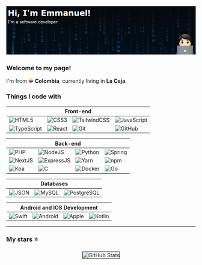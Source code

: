 <img alt="Header" src="./image.png" />
<h3>Welcome to my page!</h3>
<p>I'm from <img src="./flag-for-colombia-svgrepo-com.svg" width="13"/> <b>Colombia</b>, currently living in <b>La Ceja</b>.</p>

<h3>Things I code with</h3>

<!-- Front-end Table -->
<table cellpadding="10" cellspacing="0" width="100%">
  <thead>
    <tr>
      <th colspan="8">Front-end</th>
    </tr>
  </thead>
  <tbody>
    <tr>
      <td><img alt="HTML5" src="https://img.shields.io/badge/-HTML5-0D1117?style=flat-square&logo=html5&logoColor=f17901" style="height:100%;" /></td>
      <td><img alt="CSS3" src="https://img.shields.io/badge/-CSS3-0D1117?style=flat-square&logo=css3&logoColor=006FB4" /></td>
      <td><img alt="TailwindCSS" src="https://img.shields.io/badge/-TailwindCSS-0D1117?style=flat-square&logo=tailwindcss&logoColor=38BDF8" /></td>
      <td><img alt="JavaScript" src="https://img.shields.io/badge/-JavaScript-0D1117?style=flat-square&logo=javascript&logoColor=EFD81C" /></td>
    </tr>
    <tr>
      <td><img alt="TypeScript" src="https://img.shields.io/badge/-TypeScript-161B22?style=flat-square&logo=typescript&logoColor=0077C8" /></td>
      <td><img alt="React" src="https://img.shields.io/badge/-React-161B22?style=flat-square&logo=react&logoColor=00D8FB" /></td>
      <td><img alt="Git" src="https://img.shields.io/badge/-Git-161B22?style=flat-square&logo=git&logoColor=E85030" /></td>
      <td><img alt="GitHub" src="https://img.shields.io/badge/-github-161B22?style=flat-square&logo=github&logoColor=ffffff" /></td>
    </tr>
  </tbody>
</table>

<!-- Back-end Table -->
<table cellpadding="10" cellspacing="0">
  <thead>
    <tr>
      <th colspan="12">Back-end</th>
    </tr>
  </thead>
  <tbody>
    <tr>
      <td><img alt="PHP" src="https://img.shields.io/badge/-PHP-0D1117?style=flat-square&logo=php&logoColor=4E5B91" /></td>
      <td><img alt="NodeJS" src="https://img.shields.io/badge/-NodeJS-0D1117?style=flat-square&logo=Node.js&logoColor=88C100" /></td>
      <td><img alt="Python" src="https://img.shields.io/badge/-Python-0D1117?style=flat-square&logo=python&logoColor=7D94F5" /></td>
      <td><img alt="Spring" src="https://img.shields.io/badge/-Spring-0D1117?style=flat-square&logo=spring&logoColor=6BB03E" /></td>
    </tr>
    <tr>
      <td><img alt="NextJS" src="https://img.shields.io/badge/-NextJS-161B22?style=flat-square&logo=Next.js&logoColor=ffffff" /></td>
      <td><img alt="ExpressJS" src="https://img.shields.io/badge/-ExpressJS-161B22?style=flat-square&logo=express&logoColor=ffffff" /></td>
      <td><img alt="Yarn" src="https://img.shields.io/badge/-yarn-161B22?style=flat-square&logo=yarn&logoColor=2B8CB8" /></td>
      <td><img alt="npm" src="https://img.shields.io/badge/-npm-161B22?style=flat-square&logo=npm&logoColor=C50001" /></td>
    </tr>
    <tr>
      <td><img alt="Koa" src="https://img.shields.io/badge/-Koa-0D1117?style=flat-square&logo=koa&logoColor=ffffff" /></td>
      <td><img alt="C" src="https://img.shields.io/badge/-C-0D1117?style=flat-square&logo=c&logoColor=3D46C7" /></td>
      <td><img alt="Docker" src="https://img.shields.io/badge/-Docker-0D1117?style=flat-square&logo=docker&logoColor=2597EF" /></td>
      <td><img alt="Go" src="https://img.shields.io/badge/-Go-0D1117?style=flat-square&logo=go&logoColor=08B0D9" /></td>
    </tr>
  </tbody>
</table>

<!-- Databases Table -->
<table cellpadding="10" cellspacing="0">
  <thead>
    <tr>
      <th colspan="3">Databases</th>
    </tr>
  </thead>
  <tbody>
    <tr>
      <td><img alt="JSON" src="https://img.shields.io/badge/-JSON-0D1117?style=flat-square&logo=json&logoColor=676767" /></td>
      <td><img alt="MySQL" src="https://img.shields.io/badge/-MySql-0D1117?style=flat-square&logo=mysql&logoColor=E59208" /></td>
      <td><img alt="PostgreSQL" src="https://img.shields.io/badge/-PostgreSQL-0D1117?style=flat-square&logo=postgresql&logoColor=386595" /></td>
    </tr>
  </tbody>
</table>

<!-- Android and IOS Development Table -->
<table cellpadding="10" cellspacing="0">
  <thead>
    <tr>
      <th colspan="4">Android and IOS Development</th>
    </tr>
  </thead>
  <tbody>
    <tr>
      <td><img alt="Swift" src="https://img.shields.io/badge/-Swift-0D1117?style=flat-square&logo=swift&logoColor=F29C39" /></td>
      <td><img alt="Android" src="https://img.shields.io/badge/-Android-0D1117?style=flat-square&logo=android&logoColor=97C900" /></td>
      <td><img alt="Apple" src="https://img.shields.io/badge/-Apple-0D1117?style=flat-square&logo=apple&logoColor=ffffff" /></td>
      <td><img alt="Kotlin" src="https://img.shields.io/badge/-Kotlin-0D1117?style=flat-square&logo=kotlin&logoColor=ffffff" /></td>
    </tr>
  </tbody>
</table>

<hr>

<h3>My stars ⭐</h3>
<center>
  <img class="github-stats" style="border:none;border:1px solid #0D1117;margin:0 44px;" src="https://github-readme-stats.vercel.app/api?username=emmanueldev79&show_icons=true&bg_color=0D1117&border=none" alt="GitHub Stats">
</center>
